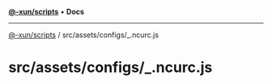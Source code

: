 [**@-xun/scripts**](../../../../README.md) • **Docs**

***

[@-xun/scripts](../../../../README.md) / src/assets/configs/\_.ncurc.js

# src/assets/configs/\_.ncurc.js
